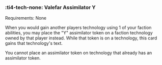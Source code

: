 ### :ti4-tech-none: **Valefar Assimilator Y**

Requirements: None

When you would gain another players technology using 1 of your faction abilities, you may place the "Y" assimilator token on a faction technology owned by that player instead.
While that token is on a technology, this card gains that technology's text.

You cannot place an assimilator token on technology that already has an assimilator token.
